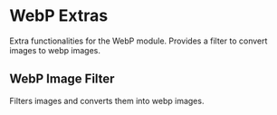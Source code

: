 # WebP Extras

Extra functionalities for the WebP module. Provides a filter to convert images to webp images.


## WebP Image Filter

Filters images and converts them into webp images.